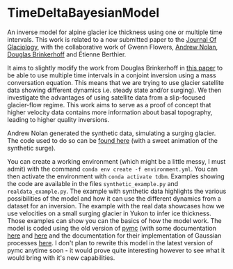 
# TimeDeltaBayesianModel
An inverse model for alpine glacier ice thickness using one or multiple time intervals.
This work is related to a now submitted paper to the [Journal Of Glaciology](https://www.cambridge.org/core/journals/journal-of-glaciology), with the collaborative work of Gwenn Flowers, [Andrew Nolan](https://github.com/andrewdnolan), [Douglas Brinkerhoff](https://dbrinkerhoff.org/) and Étienne Berthier. 

It aims to slightly modify the work from Douglas Brinkerhoff in [this paper](https://www.frontiersin.org/articles/10.3389/feart.2016.00008/full) 
to be able to use multiple time intervals in a conjoint inversion using a mass conversation equation. This means that we are trying to use glacier satellite data showing different dynamics i.e. steady state and/or surging).
We then investigate the advantages of using satellite data from a slip-focused glacier-flow regime. 
This work aims to serve as a proof of concept that higher velocity data contains more information about basal topography, leading to higher quality inversions. 

Andrew Nolan generated the synthetic data, simulating a surging glacier. The code used to do so can be [found here](https://github.com/andrewdnolan/Harmonic_Beds) (with a sweet animation of the synthetic surge).
<p>

You can create a working environment (which might be a little messy, I must admit) with the command `conda env create -f environment.yml`. You can then activate the environment with `conda activate tdbm`. Examples showing the code are available in the files `synthetic_example.py` and `realdata_example.py`. The example with synthetic data highlights the various possibilities of the model and how it can use the different dynamics from a dataset for an inversion. The example with the real data showcases how we use velocities on a small surging glacier in Yukon to infer ice thickness. Those examples can show you can the basics of how the model work. The model is coded using the old version of [pymc](https://github.com/pymc-devs/pymc2) (with some documentation [here](https://buildmedia.readthedocs.org/media/pdf/pymcmc/stable/pymcmc.pdf) and [here](https://pymcmc.readthedocs.io/en/latest/index.html) and the documentation for their implementation of Gaussian processes [here](https://citeseerx.ist.psu.edu/viewdoc/download?doi=10.1.1.385.4366&rep=rep1&type=pdf). I don't plan to rewrite this model in the latest version of pymc anytime soon - it would prove quite interesting however to see what it would bring with it's new capabilities.

